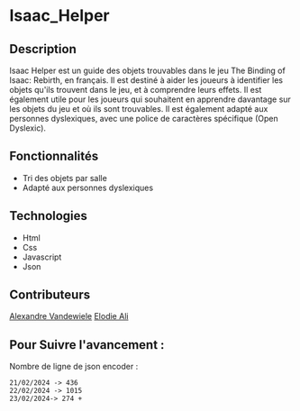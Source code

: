 # Isaac_Helper

## Description

Isaac Helper est un guide des objets trouvables dans le jeu The Binding of Isaac: Rebirth, en français. 
Il est destiné à aider les joueurs à identifier les objets qu'ils trouvent dans le jeu, et à comprendre leurs effets. 
Il est également utile pour les joueurs qui souhaitent en apprendre davantage sur les objets du jeu et où ils sont trouvables.
Il est également adapté aux personnes dyslexiques, avec une police de caractères spécifique (Open Dyslexic).

## Fonctionnalités

- Tri des objets par salle
- Adapté aux personnes dyslexiques

## Technologies

- Html
- Css
- Javascript
- Json

## Contributeurs

[Alexandre Vandewiele](https://github.com/AlexandreVDW)
[Elodie Ali](https://github.com/Taweria)

## Pour Suivre l'avancement : 

Nombre de ligne de json encoder :

```
21/02/2024 -> 436
22/02/2024 -> 1015
23/02/2024-> 274 +
```